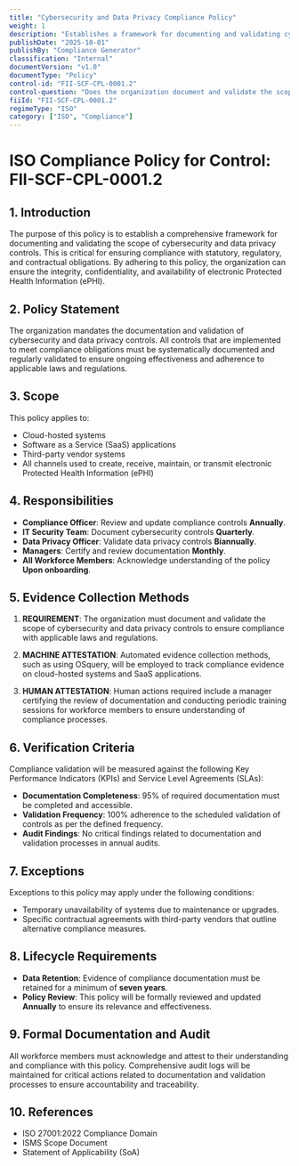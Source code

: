 ```yaml
---
title: "Cybersecurity and Data Privacy Compliance Policy"
weight: 1
description: "Establishes a framework for documenting and validating cybersecurity and data privacy controls to ensure compliance with legal and regulatory obligations."
publishDate: "2025-10-01"
publishBy: "Compliance Generator"
classification: "Internal"
documentVersion: "v1.0"
documentType: "Policy"
control-id: "FII-SCF-CPL-0001.2"
control-question: "Does the organization document and validate the scope of cybersecurity & data privacy controls that are determined to meet statutory, regulatory and/or contractual compliance obligations?"
fiiId: "FII-SCF-CPL-0001.2"
regimeType: "ISO"
category: ["ISO", "Compliance"]
---
```


# ISO Compliance Policy for Control: FII-SCF-CPL-0001.2

## 1. Introduction
The purpose of this policy is to establish a comprehensive framework for documenting and validating the scope of cybersecurity and data privacy controls. This is critical for ensuring compliance with statutory, regulatory, and contractual obligations. By adhering to this policy, the organization can ensure the integrity, confidentiality, and availability of electronic Protected Health Information (ePHI).

## 2. Policy Statement
The organization mandates the documentation and validation of cybersecurity and data privacy controls. All controls that are implemented to meet compliance obligations must be systematically documented and regularly validated to ensure ongoing effectiveness and adherence to applicable laws and regulations.

## 3. Scope
This policy applies to:
- Cloud-hosted systems
- Software as a Service (SaaS) applications
- Third-party vendor systems
- All channels used to create, receive, maintain, or transmit electronic Protected Health Information (ePHI)

## 4. Responsibilities
- **Compliance Officer**: Review and update compliance controls **Annually**.
- **IT Security Team**: Document cybersecurity controls **Quarterly**.
- **Data Privacy Officer**: Validate data privacy controls **Biannually**.
- **Managers**: Certify and review documentation **Monthly**.
- **All Workforce Members**: Acknowledge understanding of the policy **Upon onboarding**.

## 5. Evidence Collection Methods
1. **REQUIREMENT**: The organization must document and validate the scope of cybersecurity and data privacy controls to ensure compliance with applicable laws and regulations.
  
2. **MACHINE ATTESTATION**: Automated evidence collection methods, such as using OSquery, will be employed to track compliance evidence on cloud-hosted systems and SaaS applications.

3. **HUMAN ATTESTATION**: Human actions required include a manager certifying the review of documentation and conducting periodic training sessions for workforce members to ensure understanding of compliance processes.

## 6. Verification Criteria
Compliance validation will be measured against the following Key Performance Indicators (KPIs) and Service Level Agreements (SLAs):
- **Documentation Completeness**: 95% of required documentation must be completed and accessible.
- **Validation Frequency**: 100% adherence to the scheduled validation of controls as per the defined frequency.
- **Audit Findings**: No critical findings related to documentation and validation processes in annual audits.

## 7. Exceptions
Exceptions to this policy may apply under the following conditions:
- Temporary unavailability of systems due to maintenance or upgrades.
- Specific contractual agreements with third-party vendors that outline alternative compliance measures.

## 8. Lifecycle Requirements
- **Data Retention**: Evidence of compliance documentation must be retained for a minimum of **seven years**.
- **Policy Review**: This policy will be formally reviewed and updated **Annually** to ensure its relevance and effectiveness.

## 9. Formal Documentation and Audit
All workforce members must acknowledge and attest to their understanding and compliance with this policy. Comprehensive audit logs will be maintained for critical actions related to documentation and validation processes to ensure accountability and traceability.

## 10. References
- ISO 27001:2022 Compliance Domain
- ISMS Scope Document
- Statement of Applicability (SoA)
